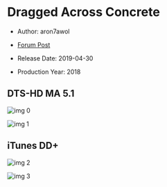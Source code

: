 # Dragged Across Concrete

* Author: aron7awol

* [Forum Post](https://www.avsforum.com/threads/bass-eq-for-filtered-movies.2995212/post-57811822)

* Release Date: 2019-04-30
* Production Year: 2018

## DTS-HD MA 5.1

![img 0](https://i.imgur.com/04Dvak8.jpg)

![img 1](https://i.imgur.com/bGHjl70.jpg)

## iTunes DD+

![img 2](https://i.imgur.com/nj9aUmU.jpg)

![img 3](https://i.imgur.com/PsoqfmJ.jpg)

